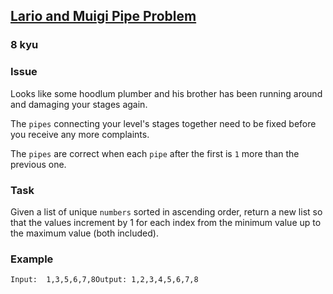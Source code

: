 <h2><a href=https://www.codewars.com/kata/56b29582461215098d00000f/train/javascript target="_blank">Lario and Muigi Pipe Problem</a></h2><h3>8 kyu</h3><h3 id="issue">Issue</h3><p>Looks like some hoodlum plumber and his brother has been running around and damaging your stages again.</p><p>The <code>pipes</code> connecting your level's stages together need to be fixed before you receive any more complaints.</p><p>The <code>pipes</code> are correct when each <code>pipe</code> after the first is <code>1</code> more than the previous one.</p><h3 id="task">Task</h3><p>Given a list of unique <code>numbers</code> sorted in ascending order, return a new list so that the values increment by 1 for each index from the minimum value up to the maximum value (both included).</p><h3 id="example">Example</h3><p><code>Input:  1,3,5,6,7,8</code><code>Output: 1,2,3,4,5,6,7,8</code></p>